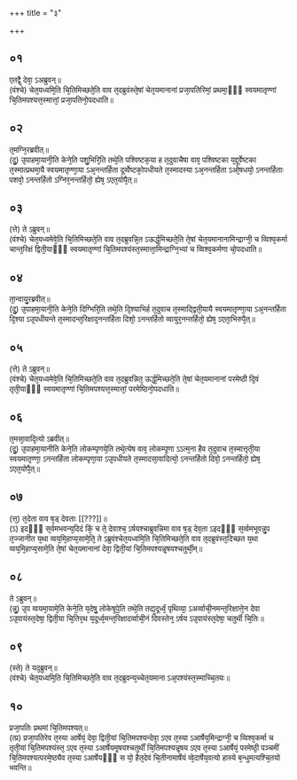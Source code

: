 +++
title = "३"

+++
## ०१
एतद्वै᳘ देवा᳘ ऽअब्रुवन्॥  
(वंश्चे) चेत᳘यध्वमि᳘ति चि᳘तिमिच्छते᳘ति वाव त᳘दब्रुवंस्ते᳘षां चेत᳘यमानानां प्रजा᳘पतिरिमां᳘ प्रथमा᳘ᳫँ᳘ स्वयमातृण्णां चि᳘तिमपश्यत्त᳘स्मात्तां᳘ प्रजा᳘पतिनो᳘पदधाति॥  
## ०२
त᳘मग्नि᳘रब्रवीत्॥  
(दु᳘) उ᳘पाहमा᳘यानी᳘ति केने᳘ति पशु᳘भिरि᳘ति तथे᳘ति पश्विष्टक᳘या ह त᳘दुवाचैषा वाव᳘ पश्विष्टका य᳘द्दूर्वेष्टका त᳘स्मात्प्रथमा᳘यै स्वयमातृण्णा᳘या ऽअ᳘नन्तर्हिता दूर्व्वेष्टको᳘पधीयते त᳘स्मादस्या ऽअ᳘नन्तर्हिता ऽओ᳘षधयो᳘ ऽनन्तर्हिताः पशवो᳘ ऽनन्तर्हितो ऽग्निर᳘नन्तर्हितो᳘ ह्येष᳘ ऽएत᳘योपै᳘त्॥  
## ०३
(त्ते) ते ऽब्रुवन्॥  
(वंश्चे) चेत᳘यध्वमेवे᳘ति चि᳘तिमिच्छते᳘ति वाव त᳘दब्रुवन्नि᳘त ऽऊर्द्ध᳘मिच्छते᳘ति ते᳘षां चेत᳘यमानानामिन्द्राग्नी᳘ च व्विश्व᳘कर्मा चान्त᳘रिक्षं द्विती᳘याᳫँ᳭ स्वयमातृण्णां चि᳘तिमपश्यंस्त᳘स्मात्ता᳘मिन्द्राग्नि᳘भ्यां च व्विश्व᳘कर्मणा चो᳘पदधाति॥  
## ०४
ता᳘न्वायु᳘रब्रवीत्॥  
(दु᳘) उ᳘पाहमा᳘यानी᳘ति केने᳘ति दिग्भिरि᳘ति तथे᳘ति दि᳘श्याभिर्ह त᳘दुवाच त᳘स्माद्द्विती᳘यायै स्वयमातृण्णा᳘या ऽअ᳘नन्तर्हिता दि᳘श्या ऽउ᳘पधीयन्ते त᳘स्मादन्त᳘रिक्षाद᳘नन्तर्हिता दिशो᳘ ऽनन्तर्हितो व्वायुर᳘नन्तर्हितो᳘ ह्येष᳘ ऽएता᳘भिरुपै᳘त्॥  
## ०५
(त्ते) ते ऽब्रुवन्॥  
(वंश्चे) चेत᳘यध्वमेवे᳘ति चि᳘तिमिच्छते᳘ति वाव त᳘दब्रुवन्नित᳘ ऊर्द्ध᳘मिच्छते᳘ति ते᳘षां चेत᳘यमानानां परमेष्ठी दि᳘वं तृती᳘याᳫँ᳭ स्वयमातृण्णां चि᳘तिमपश्यत्त᳘स्मात्तां᳘ परमेष्ठिनो᳘पदधाति॥  
## ०६
त᳘मसा᳘वादि᳘त्यो ऽब्रवीत्॥  
(दु᳘) उ᳘पाहमा᳘यानीति केने᳘ति लोकम्पृणये᳘ति तथे᳘त्येष वाव᳘ लोकम्पृ᳘णा ऽऽत्म᳘ना हैव त᳘दुवाच त᳘स्मात्तृती᳘या स्वयमातृण्णा᳘ ऽनन्तर्हिता लोकम्पृणा᳘या ऽउ᳘पधीयते त᳘स्मादसा᳘वादित्यो᳘ ऽनन्तर्हितो दिवो᳘ ऽनन्तर्हितो᳘ ह्येष᳘ ऽएत᳘योपै᳘त्॥  
## ०७
(त्त᳘) त᳘देता वाव ष᳘ड् देवताः [[???]]॥  
(ऽ) इदᳫँ᳭ स᳘र्वमभवन्य᳘दिदं किं᳘ च ते᳘ देवाश्च᳘ ऽर्षयश्चाब्रुवन्निमा वाव ष᳘ड् देव᳘ता ऽइदᳫँ᳭ स᳘र्व्वमभूवन्नु᳘प त᳘ज्जानीत य᳘था व्वय᳘मि᳘हाप्य᳘सामे᳘ति᳘ ते ऽब्रुवंश्चेत᳘यध्वमि᳘ति चि᳘तिमिच्छते᳘ति वाव त᳘दब्रुवंस्त᳘दिच्छत य᳘था व्वय᳘मि᳘हाप्य᳘सामे᳘ति ते᳘षां चेत᳘यमानानां देवा᳘ द्विती᳘यां चि᳘तिमपश्यन्नृ᳘षयश्चतुर्थी᳘म्॥  
## ०८
ते ऽब्रुवन्॥  
(न्नु᳘) उ᳘प व्वयमा᳘यामे᳘ति केने᳘ति य᳘देषु᳘ लोकेषूपे᳘ति तथे᳘ति तद्य᳘दूर्ध्वं᳘ पृथिव्या᳘ ऽअर्व्वाची᳘नमन्त᳘रिक्षात्ते᳘न देवा ऽउ᳘पायंस्त᳘देषा᳘ द्विती᳘या चि᳘तिर᳘थ य᳘दूर्ध्व᳘मन्त᳘रिक्षादर्व्वाची᳘नं दिवस्तेन᳘ ऽर्षय ऽउ᳘पायंस्त᳘देषा᳘ चतुर्थी चि᳘तिः॥  
## ०९
(स्ते) ते यद᳘ब्रुवन्॥  
(वंश्चे) चेत᳘यध्वमि᳘ति चि᳘तिमिच्छते᳘ति वाव त᳘दब्रुवन्य᳘च्चेत᳘यमाना ऽअ᳘पश्यंस्त᳘स्माच्चि᳘तयः॥  
## १०
प्रजा᳘पतिः प्रथमां चि᳘तिमपश्यत्॥  
(त्प्र) प्रजा᳘पतिरेव त᳘स्या आर्षेयं᳘ देवा᳘ द्विती᳘यां चि᳘तिमपश्यन्देवा᳘ ऽएव त᳘स्या ऽआर्षेय᳘मिन्द्राग्नी᳘ च व्विश्व᳘कर्मा च तृती᳘यां चि᳘तिमपश्यंस्त᳘ ऽएव त᳘स्या ऽआर्षेयमृ᳘षयश्चतुर्थीं चि᳘तिमपश्यन्नृ᳘षय ऽएव त᳘स्या ऽआर्षेयं᳘ परमेष्ठी᳘ पञ्चमीं चि᳘तिमपश्यत्परमे᳘ष्ठ्यैव त᳘स्या ऽआर्षेयᳫँ᳭ स यो᳘ हैत᳘देवं चि᳘तीनामार्षेयं व्वे᳘दार्षेय᳘वत्यो हास्ये ब᳘न्धुमत्यश्चि᳘तयो भवन्ति॥  
